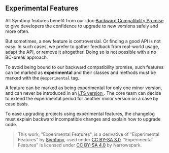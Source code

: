 ## Experimental Features

All Symfony features benefit from our :doc:[Backward Compatibility Promise][1] to give developers the confidence to upgrade to new
versions safely and more often.

But sometimes, a new feature is controversial. Or finding a good API is not
easy. In such cases, we prefer to gather feedback from real-world usage, adapt
the API, or remove it altogether. Doing so is not possible with a no BC-break
approach.

To avoid being bound to our backward compatibility promise, such features can
be marked as **experimental** and their classes and methods must be marked with
the ``@experimental`` tag.

A feature can be marked as being experimental for only one minor version, and
can never be introduced in an [LTS version <releases-lts>][3]. The core team
can decide to extend the experimental period for another minor version on a
case by case basis.

To ease upgrading projects using experimental features, the changelog must
explain backward incompatible changes and explain how to upgrade code.

> This work, "Experimental Features", is a derivative of "Experimental Features" by [Symfony][2], used under [CC BY-SA 3.0](https://creativecommons.org/licenses/by-sa/3.0/).
> "Experimental Features" is licensed under [CC BY-SA 4.0](https://creativecommons.org/licenses/by-sa/4.0/) by Narrowspark.

[1]: 01_Our_Backward_Compatibility_Promise.md
[2]: https://symfony.com/doc/current/contributing/code/experimental.html
[3]: ../ReleaseNotes/03_Support_Policy.md
